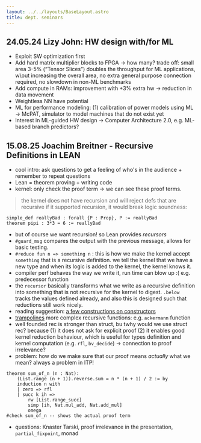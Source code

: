 ```yaml
---
layout: ../../layouts/BaseLayout.astro
title: dept. seminars
---
```

## 24.05.24 Lizy John: HW design with/for ML

- Exploit SW optimization first
- Add hard matrix multiplier blocks to FPGA → how many? trade off: small area 3-5% (“Tensor Slices”) doubles the throughput for ML applications, w\out increasing the overall area, no extra general purpose connection required, no slowdown in non-ML benchmarks
- Add compute in RAMs: improvement with +3% extra hw → reduction in data movement
- Weightless NN have potential
- ML for performance modeling: (1) calibration of power models using ML → McPAT, simulator to model machines that do not exist yet
- Interest in ML-guided HW design → Computer Architecture 2.0, e.g. ML-based branch predictors?

## 15.08.25 Joachim Breitner - Recursive Definitions in LEAN 

- cool intro: ask questions to get a feeling of who's in the audience + remember to repeat questions
- Lean = theorem proving + writing code 
- kernel: only check the proof term -> we can see these proof terms.
> the kernel does not have recursion and will reject defs that are recursive
if it supported recursion, it would break logic soundness: 
```lean
simple_def reallyBad : forall {P : Prop}, P := reallyBad
theorem pipi : 3*3 = 6 := reallyBad
```
- but of course we want recursion! so Lean provides *recursors*
- `#guard_msg` compares the output with the previous message, allows for basic testing. 
- `#reduce fun n => something n` : this is how we make the kernel accept `something` that is a recursive definition. 
we tell the kernel that we have a new type and when its logic is added to the kernel, the kernel knows it. 
- compiler perf behaves the way we write it, run time can blow up :( e.g. predecessor function 
- the `recursor` basically transforms what we write as a recursive definition into something that is 
not recursive for the kernel to digest. `.below` tracks the values defined already, and also this 
is designed such that reductions still work nicely. 
- reading suggestion: [a few constructions on constructors](https://research-portal.st-andrews.ac.uk/en/publications/a-few-constructions-on-constructors)
- [trampolines](https://hackernoon.com/on-recursion-and-trampolining-uxf3tvx)
more complex recursive functions: e.g. `ackermann` function
- well founded rec is stronger than struct, bu twhy would we use struct rec? because 
(1) it does not ask for explicit proof
(2) it enables good kernel reduction behaviour, which is useful for types definition and kernel computation (e.g. `rfl`, `bv_decide`)
-> connection to proof irrelevance?
- problem: how do we make sure that our proof means *actually* what we mean? always a problem in ITP!
```lean 
theorem sum_of_n (n : Nat):
    (List.range (n + 1)).reverse.sum = n * (n + 1) / 2 := by 
    induction n with
    | zero => rfl 
    | succ k ih => 
        rw [List.range_succ]
        simp [ih, Nat.mul_add, Nat.add_mul]
        omega 
#check sum_of_n -- shows the actual proof term
```

- questions: Knaster Tarski, proof irrelevance in the presentation, `partial_fixpoint`, monad
